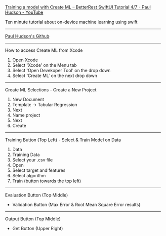 [Training a model with Create ML – BetterRest SwiftUI Tutorial 4/7 - Paul Hudson - YouTube](https://youtu.be/gqlmd8p0Inc?si=1yNTHERWNuHmpK04)

Ten minute tutorial about on-device machine learning using swift

- - - -
[Paul Hudson's Github](https://github.com/twostraws)

- - - -

How to access Create ML from Xcode

1. Open Xcode
2. Select 'Xcode' on the Menu tab
3. Select 'Open Devekoper Tool' on the drop down
4. Select 'Create ML'  on the next drop down

- - - -

Create ML Selections - Create a New Project

1. New Document
2. Template -> Tabular Regression
3. Next
4. Name project
5. Next
6. Create

- - - -

Training Button (Top Left) - Select & Train Model on Data

1. Data
2. Training Data
3. Select your .csv file
4. Open
5. Select target and features
6. Select algorithm
7. Train (button towards the top left)

- - - -

Evaluation Button (Top Middle)

* Validation Button (Max Error & Root Mean Square Error results)

- - - - 

Output Button (Top Middle)

* Get Button (Upper Right)
